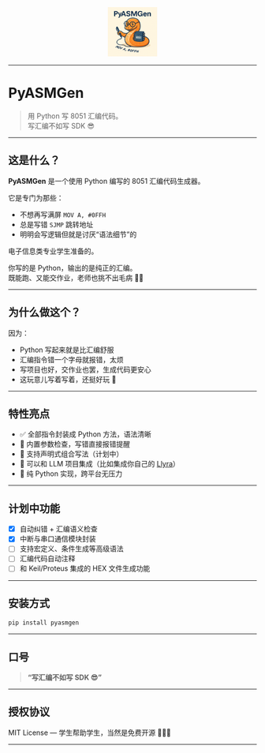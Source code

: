 <p align="center">
<img width="100" src="https://raw.githubusercontent.com/albus-shore/PyASMGen/main/assets/logo.png" alt="PyASMGen Logo">
</p>

---

# PyASMGen

> 用 Python 写 8051 汇编代码。  
> 写汇编不如写 SDK 😎

---

## 这是什么？

**PyASMGen** 是一个使用 Python 编写的 8051 汇编代码生成器。

它是专门为那些：

- 不想再写满屏 `MOV A, #0FFH`
- 总是写错 `SJMP` 跳转地址
- 明明会写逻辑但就是讨厌“语法细节”的

电子信息类专业学生准备的。

你写的是 Python，输出的是纯正的汇编。  
既能跑、又能交作业，老师也挑不出毛病 👨‍🏫

---

## 为什么做这个？

因为：

- Python 写起来就是比汇编舒服
- 汇编指令错一个字母就报错，太烦
- 写项目也好，交作业也罢，生成代码更安心
- 这玩意儿写着写着，还挺好玩 🤪

---

## 特性亮点

- ✅ 全部指令封装成 Python 方法，语法清晰
- 🧠 内置参数检查，写错直接报错提醒
- 🧱 支持声明式组合写法（计划中）
- 🔌 可以和 LLM 项目集成（比如集成你自己的 [Llyra](https://github.com/albus-shore/Llyra)）
- 🐍 纯 Python 实现，跨平台无压力

---

## 计划中功能

- [X] 自动纠错 + 汇编语义检查
- [X] 中断与串口通信模块封装
- [ ] 支持宏定义、条件生成等高级语法
- [ ] 汇编代码自动注释
- [ ] 和 Keil/Proteus 集成的 HEX 文件生成功能

---

## 安装方式

```bash
pip install pyasmgen
```

---

## 口号

> **“写汇编不如写 SDK 😎”**

---

## 授权协议

MIT License — 学生帮助学生，当然是免费开源 🧑‍🤝‍🧑

---